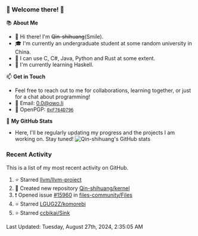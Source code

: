 ### 🌟 Welcome there! 🌟

📚 **About Me**
- 👋 Hi there! I'm ~~Qin-shihuang~~(Smile).
- 🎓 I'm currently an undergraduate student at some random university in China.
- 🚀 I can use C, C#, Java, Python and Rust at some extent.
- 🌱 I'm currently learning Haskell.

📫 **Get in Touch**
- Feel free to reach out to me for collaborations, learning together, or just for a chat about programming!
- 📩 Email: 0.0@owo.li
- 🔑 OpenPGP: [`0xF764D796`](https://keys.openpgp.org/vks/v1/by-fingerprint/99D5AF94A1585E16E14895EFBF6C0BF4F764D796)


📝 **My GitHub Stats**
- Here, I'll be regularly updating my progress and the projects I am working on. Stay tuned!
![Qin-shihuang's GitHub stats](https://github-readme-stats.vercel.app/api?username=Qin-shihuang&show_icons=true)

### Recent Activity

This is a list of my most recent activity on GitHub.

<!--RECENT_ACTIVITY:start-->
1. ⭐ Starred [llvm/llvm-project](https://github.com/llvm/llvm-project)<br>
2. 📔 Created new repository [Qin-shihuang/kernel](https://github.com/Qin-shihuang/kernel)<br>
3. ❗️ Opened issue [#15960](https://github.com/files-community/Files/issues/15960) in [files-community/Files](https://github.com/files-community/Files)<br>
4. ⭐ Starred [LGUG2Z/komorebi](https://github.com/LGUG2Z/komorebi)<br>
5. ⭐ Starred [ccbikai/Sink](https://github.com/ccbikai/Sink)<br>
<!--RECENT_ACTIVITY:end-->

<!--RECENT_ACTIVITY:last_update-->
Last Updated: Tuesday, August 27th, 2024, 2:35:05 AM
<!--RECENT_ACTIVITY:last_update_end-->
